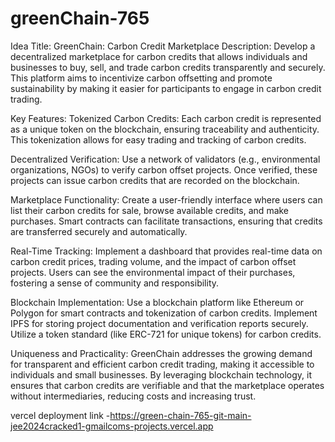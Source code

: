 # greenChain-765

Idea Title: GreenChain: Carbon Credit Marketplace
Description:
Develop a decentralized marketplace for carbon credits that allows individuals and businesses to buy, sell, and trade carbon credits transparently and securely. This platform aims to incentivize carbon offsetting and promote sustainability by making it easier for participants to engage in carbon credit trading.

Key Features:
Tokenized Carbon Credits: Each carbon credit is represented as a unique token on the blockchain, ensuring traceability and authenticity. This tokenization allows for easy trading and tracking of carbon credits.

Decentralized Verification: Use a network of validators (e.g., environmental organizations, NGOs) to verify carbon offset projects. Once verified, these projects can issue carbon credits that are recorded on the blockchain.

Marketplace Functionality: Create a user-friendly interface where users can list their carbon credits for sale, browse available credits, and make purchases. Smart contracts can facilitate transactions, ensuring that credits are transferred securely and automatically.

Real-Time Tracking: Implement a dashboard that provides real-time data on carbon credit prices, trading volume, and the impact of carbon offset projects. Users can see the environmental impact of their purchases, fostering a sense of community and responsibility.

Blockchain Implementation:
Use a blockchain platform like Ethereum or Polygon for smart contracts and tokenization of carbon credits.
Implement IPFS for storing project documentation and verification reports securely.
Utilize a token standard (like ERC-721 for unique tokens) for carbon credits.

Uniqueness and Practicality:
GreenChain addresses the growing demand for transparent and efficient carbon credit trading, making it accessible to individuals and small businesses. By leveraging blockchain technology, it ensures that carbon credits are verifiable and that the marketplace operates without intermediaries, reducing costs and increasing trust.

vercel deployment link -https://green-chain-765-git-main-jee2024cracked1-gmailcoms-projects.vercel.app